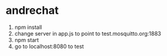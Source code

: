 # andrechat

1. npm install
2. change server in app.js to point to test.mosquitto.org:1883
3. npm start
4. go to localhost:8080 to test
